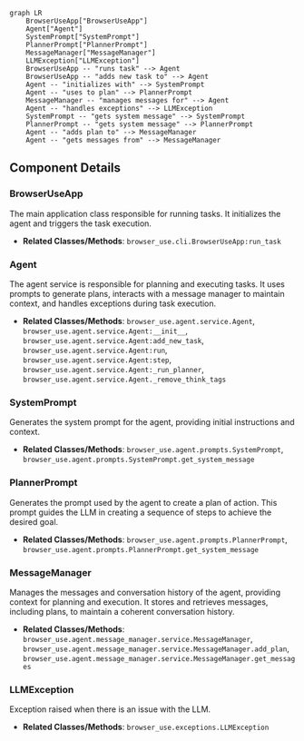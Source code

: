 ```mermaid
graph LR
    BrowserUseApp["BrowserUseApp"]
    Agent["Agent"]
    SystemPrompt["SystemPrompt"]
    PlannerPrompt["PlannerPrompt"]
    MessageManager["MessageManager"]
    LLMException["LLMException"]
    BrowserUseApp -- "runs task" --> Agent
    BrowserUseApp -- "adds new task to" --> Agent
    Agent -- "initializes with" --> SystemPrompt
    Agent -- "uses to plan" --> PlannerPrompt
    MessageManager -- "manages messages for" --> Agent
    Agent -- "handles exceptions" --> LLMException
    SystemPrompt -- "gets system message" --> SystemPrompt
    PlannerPrompt -- "gets system message" --> PlannerPrompt
    Agent -- "adds plan to" --> MessageManager
    Agent -- "gets messages from" --> MessageManager
```

## Component Details

### BrowserUseApp
The main application class responsible for running tasks. It initializes the agent and triggers the task execution.
- **Related Classes/Methods**: `browser_use.cli.BrowserUseApp:run_task`

### Agent
The agent service is responsible for planning and executing tasks. It uses prompts to generate plans, interacts with a message manager to maintain context, and handles exceptions during task execution.
- **Related Classes/Methods**: `browser_use.agent.service.Agent`, `browser_use.agent.service.Agent:__init__`, `browser_use.agent.service.Agent:add_new_task`, `browser_use.agent.service.Agent:run`, `browser_use.agent.service.Agent:step`, `browser_use.agent.service.Agent:_run_planner`, `browser_use.agent.service.Agent._remove_think_tags`

### SystemPrompt
Generates the system prompt for the agent, providing initial instructions and context.
- **Related Classes/Methods**: `browser_use.agent.prompts.SystemPrompt`, `browser_use.agent.prompts.SystemPrompt.get_system_message`

### PlannerPrompt
Generates the prompt used by the agent to create a plan of action. This prompt guides the LLM in creating a sequence of steps to achieve the desired goal.
- **Related Classes/Methods**: `browser_use.agent.prompts.PlannerPrompt`, `browser_use.agent.prompts.PlannerPrompt.get_system_message`

### MessageManager
Manages the messages and conversation history of the agent, providing context for planning and execution. It stores and retrieves messages, including plans, to maintain a coherent conversation history.
- **Related Classes/Methods**: `browser_use.agent.message_manager.service.MessageManager`, `browser_use.agent.message_manager.service.MessageManager.add_plan`, `browser_use.agent.message_manager.service.MessageManager.get_messages`

### LLMException
Exception raised when there is an issue with the LLM.
- **Related Classes/Methods**: `browser_use.exceptions.LLMException`
